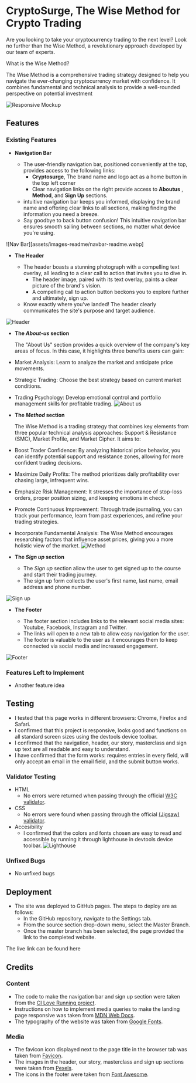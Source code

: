 # CryptoSurge, The Wise Method for Crypto Trading

Are you looking to take your cryptocurrency trading to the next level? Look no further than the Wise Method, a revolutionary approach developed by our team of experts.

What is the Wise Method?

The Wise Method is a comprehensive trading strategy designed to help you navigate the ever-changing cryptocurrency market with confidence. It combines fundamental and technical analysis to provide a well-rounded perspective on potential investment

![Responsive Mockup](assets/images-readme/responsive-mockup.webp)

## Features 

### Existing Features

- __Navigation Bar__

  - The user-friendly navigation bar, positioned conveniently at the top, provides access to the following links:
    - **Cryptosurge**, The brand name and logo act as a home button in the top left corner
    - Clear navigation links on the right provide access to **Aboutus** , **Method**, and **Sign Up** sections.
   - intuitive navigation bar keeps you informed, displaying the brand name and offering clear links to all sections, making finding the information you need a breeze.
  - Say goodbye to back button confusion! This intuitive navigation bar ensures smooth sailing between sections, no matter what device you're using.

![Nav Bar][assets/images-readme/navbar-readme.webp]

- __The Header__

  - The header boasts a stunning photograph with a compelling text overlay, all leading to a clear call to action that invites you to dive in.
    - The header image, paired with its text overlay, paints a clear picture of the brand's vision.
    - A compelling call to action button beckons you to explore further and ultimately, sign up.
  - Know exactly where you've landed! The header clearly communicates the site's purpose and target audience.

![Header](assets/images-readme/header-readme.webp)

- __The *About-us* section__

  The "About Us" section provides a quick overview of the company's key areas of focus. In this case, it highlights three benefits users can gain:

- Market Analysis: Learn to analyze the market and anticipate price movements.
- Strategic Trading: Choose the best strategy based on current market conditions.
-  Trading Psychology: Develop emotional control and portfolio management skills for profitable trading.
![About us](assets/images-readme/about-us-readme.webp)

- __The *Method* section__

  The Wise Method is a trading strategy that combines key elements from three popular technical analysis approaches: Support & Resistance (SMC), Market Profile, and Market Cipher. It aims to:

- Boost Trader Confidence: By analyzing historical price behavior, you can identify potential support and resistance zones, allowing for more confident trading decisions.
- Maximize Daily Profits: The method prioritizes daily profitability over chasing large, infrequent wins.
- Emphasize Risk Management: It stresses the importance of stop-loss orders, proper position sizing, and keeping emotions in check.
- Promote Continuous Improvement: Through trade journaling, you can track your performance, learn from past experiences, and refine your trading strategies.
- Incorporate Fundamental Analysis: The Wise Method encourages researching factors that influence asset prices, giving you a more holistic view of the market.
![Method](assets/images-readme/method-readme.webp)

- __The *Sign up* section__

  - The *Sign up* section allow the user to get signed up to the course and start their trading journey. 
  - The sign up form collects the user's first name, last name, email address and phone number.

![Sign up](assets/images-readme/signup-readme.webp)

- __The Footer__ 

  - The footer section includes links to the relevant social media sites: Youtube, Facebook, Instagram and Twitter.
  - The links will open to a new tab to allow easy navigation for the user. 
  - The footer is valuable to the user as it encourages them to keep connected via social media and increased engagement.

![Footer](assets/images-readme/footer-readme.webp)

### Features Left to Implement

- Another feature idea

## Testing 

- I tested that this page works in different browsers: Chrome, Firefox and Safari.
- I confirmed that this project is responsive, looks good and functions on all standard screen sizes using the devtools device toolbar.
- I confirmed that the navigation, header, our story, masterclass and sign up text are all readable and easy to understand.
- I have confirmed that the form works: requires entries in every field, will only accept an email in the email field, and the submit button works.

### Validator Testing 

- HTML
  - No errors were returned when passing through the official [W3C validator](https://validator.w3.org/nu/#textarea).
- CSS
  - No errors were found when passing through the official [(Jigsaw) validator](https://jigsaw.w3.org/css-validator/validator).
- Accesibility
  - I confirmed that the colors and fonts chosen are easy to read and accessible by running it through lighthouse in devtools device toolbar.
  ![Lighthouse](assets/readme-images/lighthouse-analysis.webp)

### Unfixed Bugs

- No unfixed bugs

## Deployment

- The site was deployed to GitHub pages. The steps to deploy are as follows: 
  - In the GitHub repository, navigate to the Settings tab. 
  - From the source section drop-down menu, select the Master Branch.
  - Once the master branch has been selected, the page provided the link to the completed website.

The live link can be found here 

## Credits 

### Content 

- The code to make the navigation bar and sign up section were taken from the [CI Love Running project](https://code-institute-solutions.github.io/love-running-v3/).
- Instructions on how to implement media queries to make the landing page responsive was taken from [MDN Web Docs](https://developer.mozilla.org/en-US/docs/Web/CSS/CSS_media_queries/Using_media_queries).
- The typography of the website was taken from [Google Fonts](https://fonts.google.com/).

### Media

- The favicon icon displayed next to the page title in the browser tab was taken from [Favicon](https://favicon.io/).
- The images in the header, our story, masterclass and sign up sections were taken from [Pexels](https://www.pexels.com/).
- The icons in the footer were taken from [Font Awesome](https://fontawesome.com/).

[def]: assets/images-readme/navbar-readme.webp